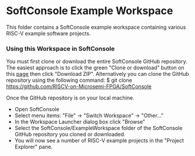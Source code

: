 # SoftConsole Example Workspace
This folder contains a SoftConsole example workspace containing various RISC-V example software projects.

### Using this Workspace in SoftConsole
You must first clone or download the entire SoftConsole GitHub repository. The easiest approach is to click the green "Clone or download" button on this [page](https://github.com/RISCV-on-Microsemi-FPGA/SoftConsole) then click "Download ZIP".
Alternatively you can clone the GitHub repository using the following command:
    $ git clone https://github.com/RISCV-on-Microsemi-FPGA/SoftConsole

Once the GitHub repository is on your local machine.
* Open SoftConsole
* Select menu items: "File" -> "Switch Workspace" -> "Other..."
* In the Workspace Launcher dialog box click "Browse"
* Select the SoftConsole/ExampleWorkspace folder of the SoftConsole GitHub repository you cloned or downloaded.
* You will now see a number of RISC-V example projects in the "Project Explorer" pane.

